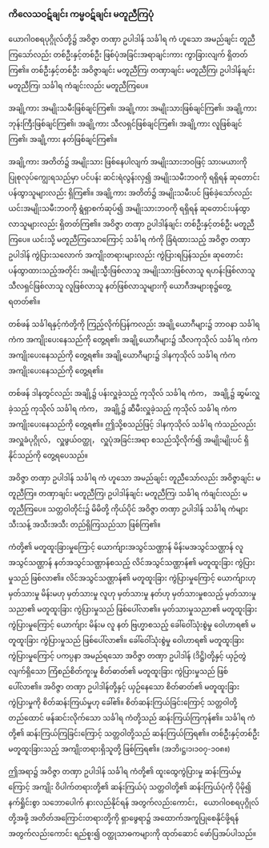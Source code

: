 ### ကိလေသဝဋ်ချင်း ကမ္မဝဋ်ချင်း မတူညီကြပုံ

ယောဂါဝစရပုဂ္ဂိုလ်တို့၌ အဝိဇ္ဇာ တဏှာ ဥပါဒါန် သင်္ခါရ ကံ ဟူသော အမည်ချင်း တူညီကြသော်လည်း တစ်ဦးနှင့်တစ်ဦး ဖြစ်ပုံအခြင်းအရာချင်းကား ကွာခြားလျက် ရှိတတ်ကြ၏။ 
တစ်ဦးနှင့်တစ်ဦး အဝိဇ္ဇာချင်း မတူညီကြ၊ တဏှာချင်း မတူညီကြ၊ ဥပါဒါန်ချင်း မတူညီကြ၊ သင်္ခါရ ကံချင်းလည်း မတူညီကြပေ။

အချို့ကား အမျိုးသမီးဖြစ်ချင်ကြ၏၊ အချို့ကား အမျိုးသားဖြစ်ချင်ကြ၏၊ အချို့ကား ဘုန်းကြီးဖြစ်ချင်ကြ၏၊ အချို့ကား သီလရှင်ဖြစ်ချင်ကြ၏၊ အချို့ကား လူဖြစ်ချင်ကြ၏၊ အချို့ကား နတ်ဖြစ်ချင်ကြ၏။

အချို့ကား အတိတ်၌ အမျိုးသား ဖြစ်နေပါလျက် အမျိုးသားဘဝဖြင့် သားမယားကို ပြုစုလုပ်ကျွေးရသည်မှာ ပင်ပန်း ဆင်းရဲလွန်းလှ၍ အမျိုးသမီးဘဝကို ရရှိရန် ဆုတောင်း ပန်ထွာသူများလည်း ရှိကြ၏။ 
အချို့ကား အတိတ်၌ အမျိုးသမီးပင် ဖြစ်ခဲ့သော်လည်း ယင်းအမျိုးသမီးဘဝကို ရွံရှာစက်ဆုပ်၍ အမျိုးသားဘဝကို ရရှိရန် ဆုတောင်းပန်ထွာလာသူများလည်း ရှိတတ်ကြ၏။ 
အဝိဇ္ဇာ တဏှာ ဥပါဒါန်ချင်း တစ်ဦးနှင့်တစ်ဦး မတူညီကြပေ။ 
ယင်းသို့ မတူညီကြသောကြောင့် သင်္ခါရ ကံကို ခြံရံထားသည့် အဝိဇ္ဇာ တဏှာ ဥပါဒါန် ကွဲပြားသလောက် အကျိုးတရားများလည်း ကွဲပြားရပြန်သည်။ 
ဆုတောင်းပန်ထွာထားသည့်အတိုင်း အမျိုးသ္မီးဖြစ်လာသူ အမျိုးသားဖြစ်လာသူ ရဟန်းဖြစ်လာသူ သီလရှင်ဖြစ်လာသူ လူဖြစ်လာသူ နတ်ဖြစ်လာသူများကို ယောဂီအများစု၌တွေ့ရတတ်၏။

တစ်ဖန် သင်္ခါရနှင့်ကံတို့ကို ကြည့်လိုက်ပြန်ကလည်း အချို့ယောဂီများ၌ ဘာဝနာ သင်္ခါရ ကံက အကျိုးပေးနေသည်ကို တွေ့ရ၏၊ အချို့ယောဂီများ၌ သီလကုသိုလ် သင်္ခါရ ကံက အကျိုးပေးနေသည်ကို တွေ့ရ၏။ 
အချို့ယောဂီများ၌ ဒါနကုသိုလ် သင်္ခါရ ကံက အကျိုးပေးနေသည်ကို တွေ့ရ၏။

တစ်ဖန် ဒါနတွင်လည်း အချို့၌ ပန်းလှူခဲ့သည့် ကုသိုလ် သင်္ခါရ ကံက， အချို့၌ ဆွမ်းလှူခဲ့သည့် ကုသိုလ် သင်္ခါရ ကံက， အချို့၌ ဆီမီးလှူခဲ့သည့် ကုသိုလ် သင်္ခါရ ကံက အကျိုးပေးနေသည်ကို တွေ့ရ၏။ 
ဤသို့စသည်ဖြင့် ဒါနကုသိုလ် သင်္ခါရ ကံသည်လည်း အလှူခံပုဂ္ဂိုလ်， လှူဖွယ်ဝတ္ထု， လှူပုံအခြင်းအရာ စသည်သို့လိုက်၍ အမျိုးမျိုးပင် ရှိနိုင်သည်ကို တွေ့ရပေသည်။

အဝိဇ္ဇာ တဏှာ ဥပါဒါန် သင်္ခါရ ကံ ဟူသော အမည်ချင်း တူညီသော်လည်း အဝိဇ္ဇာချင်း မတူညီကြ။ 
တဏှာချင်း မတူညီကြ၊ ဥပါဒါန်ချင်း မတူညီကြ၊ သင်္ခါရ ကံချင်းလည်း မတူညီကြပေ။ 
သတ္တဝါတိုင်း၌ မိမိတို့ ကိုယ်ပိုင် အဝိဇ္ဇာ တဏှာ ဥပါဒါန် သင်္ခါရ ကံများ သီးသန့် အသီးအသီး တည်ရှိကြသည်သာ ဖြစ်ကြ၏။

ကံတို့၏ မတူထူးခြားမှုကြောင့် ယောက်ျားအသွင်သဏ္ဌာန် မိန်းမအသွင်သဏ္ဌာန် လူအသွင်သဏ္ဌာန် နတ်အသွင်သဏ္ဌာန်စသည့် လိင်အသွင်သဏ္ဌာန်၏ မတူထူးခြား ကွဲပြားမှုသည် ဖြစ်လာ၏။ 
လိင်အသွင်သဏ္ဌာန်၏ မတူထူးခြား ကွဲပြားမှုကြောင့် ယောက်ျားဟု မှတ်သားမှု မိန်းမဟု မှတ်သားမှု လူဟု မှတ်သားမှု နတ်ဟု မှတ်သားမှုစသည့် မှတ်သားမှုသညာ၏ မတူထူးခြား ကွဲပြားမှုသည် ဖြစ်ပေါ်လာ၏။ 
မှတ်သားမှုသညာ၏ မတူထူးခြား ကွဲပြားမှုကြောင့် ယောက်ျား မိန်းမ လူ နတ် ဗြဟ္မာစသည့် ခေါ်ဝေါ်သုံးစွဲမှု ဝေါဟာရ၏ မတူထူးခြား ကွဲပြားမှုသည် ဖြစ်ပေါ်လာ၏။ 
ခေါ်ဝေါ်သုံးစွဲမှု ဝေါဟာရ၏ မတူထူးခြား ကွဲပြားမှုကြောင့် ပကပ္ပနာ အမည်ရသော အဝိဇ္ဇာ တဏှာ ဥပါဒါန် (ဒိဋ္ဌိ)တို့နှင့် ယှဉ်တွဲလျက်ရှိသော ကြံစည်စိတ်ကူးမှု စိတ်ဓာတ်၏ မတူထူးခြား ကွဲပြားမှုသည် ဖြစ်ပေါ်လာ၏။ 
အဝိဇ္ဇာ တဏှာ ဥပါဒါန်တို့နှင့် ယှဉ်နေသော စိတ်ဓာတ်၏ မတူထူးခြား ကွဲပြားမှုကို စိတ်ဆန်းကြယ်မှုဟု ခေါ်၏။ 
စိတ်ဆန်းကြယ်ခြင်းကြောင့် သတ္တဝါတို့ တည်ထောင် ဖန်ဆင်းလိုက်သော သင်္ခါရ ကံတို့သည် ဆန်းကြယ်ကြကုန်၏။ 
သင်္ခါရ ကံတို့၏ ဆန်းကြယ်ကြခြင်းကြောင့် သတ္တဝါတို့သည် ဆန်းကြယ်ကြရ၏။ 
တစ်ဦးနှင့်တစ်ဦး မတူထူးခြားသည့် အကျိုးတရားရှိသူတို့ ဖြစ်ကြရ၏။ (အဘိ၊ဋ္ဌ၊၁၊၁၀၇-၁၀၈။)

ဤအရာ၌ အဝိဇ္ဇာ တဏှာ ဥပါဒါန် သင်္ခါရ ကံတို့၏ ထူးထွေကွဲပြားမှု ဆန်းကြယ်မှုကြောင့် အကျိုး ဝိပါက်တရားတို့၏ ဆန်းကြယ်ပုံ သတ္တဝါတို့၏ ဆန်းကြယ်ပုံကို ပိုမို၍ နက်ရှိုင်းစွာ သဘောပေါက် နားလည်နိုင်ရန် အတွက်လည်းကောင်း， ယောဂါဝစရပုဂ္ဂိုလ်တို့အဖို့ အတိတ်အကြောင်းတရားတို့ကို ရှာဖွေရာ၌ အထောက်အကူပြုစေနိုင်ဖို့ရန်အတွက်လည်းကောင်း ရည်စူး၍ ဝတ္ထုသာဓကများကို ထုတ်ဆောင် ဖော်ပြအပ်ပါသည်။